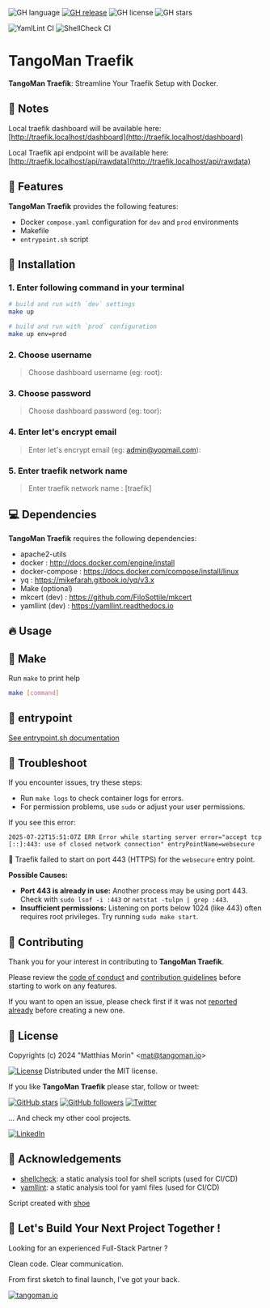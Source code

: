 ![GH language](https://img.shields.io/github/languages/top/TangoMan75/traefik)
[![GH release](https://img.shields.io/github/v/release/TangoMan75/traefik)](https://github.com/TangoMan75/traefik/releases)
![GH license](https://img.shields.io/github/license/TangoMan75/traefik)
![GH stars](https://img.shields.io/github/stars/TangoMan75/traefik)

![YamlLint CI](https://github.com/TangoMan75/traefik/workflows/YamlLint%20CI/badge.svg)
![ShellCheck CI](https://github.com/TangoMan75/traefik/workflows/ShellCheck%20CI/badge.svg)

TangoMan Traefik
================

**TangoMan Traefik**: Streamline Your Traefik Setup with Docker.

📝 Notes
--------

Local traefik dashboard will be available here: [http://traefik.localhost/dashboard](http://traefik.localhost/dashboard)

Local Traefik api endpoint will be available here: [http://traefik.localhost/api/rawdata](http://traefik.localhost/api/rawdata)

🎯 Features
-----------

**TangoMan Traefik** provides the following features:

- Docker `compose.yaml` configuration for `dev` and `prod` environments
- Makefile
- `entrypoint.sh` script

🚀 Installation
---------------

### 1. Enter following command in your terminal

```bash
# build and run with `dev` settings
make up

# build and run with `prod` configuration
make up env=prod
```

### 2. Choose username

> Choose dashboard username (eg: root):

### 3. Choose password

> Choose dashboard password (eg: toor):

### 4. Enter let's encrypt email

> Enter let's encrypt email (eg: admin@yopmail.com):

### 5. Enter traefik network name

> Enter traefik network name : [traefik]

💻 Dependencies
---------------

**TangoMan Traefik** requires the following dependencies:

- apache2-utils
- docker : http://docs.docker.com/engine/install
- docker-compose : https://docs.docker.com/compose/install/linux
- yq : https://mikefarah.gitbook.io/yq/v3.x
- Make (optional)
- mkcert (dev) : https://github.com/FiloSottile/mkcert
- yamllint (dev) : https://yamllint.readthedocs.io

🔥 Usage
--------

🤖 Make
-------

Run `make` to print help

```bash
make [command]
```

🤖 entrypoint
-------------

[See entrypoint.sh documentation](entrypoint.md)

🐞 Troubleshoot
---------------

If you encounter issues, try these steps:

- Run `make logs` to check container logs for errors.
- For permission problems, use `sudo` or adjust your user permissions.

If you see this error:

```
2025-07-22T15:51:07Z ERR Error while starting server error="accept tcp [::]:443: use of closed network connection" entryPointName=websecure
```

🚫 Traefik failed to start on port 443 (HTTPS) for the `websecure` entry point.

**Possible Causes:**

- **Port 443 is already in use:** Another process may be using port 443. Check with `sudo lsof -i :443` or `netstat -tulpn | grep :443`.
- **Insufficient permissions:** Listening on ports below 1024 (like 443) often requires root privileges. Try running `sudo make start`.

🤝 Contributing
---------------

Thank you for your interest in contributing to **TangoMan Traefik**.

Please review the [code of conduct](./CODE_OF_CONDUCT.md) and [contribution guidelines](./CONTRIBUTING.md) before starting to work on any features.

If you want to open an issue, please check first if it was not [reported already](https://github.com/TangoMan75/traefik/issues) before creating a new one.

📜 License
----------

Copyrights (c) 2024 &quot;Matthias Morin&quot; &lt;mat@tangoman.io&gt;

[![License](https://img.shields.io/badge/Licence-MIT-green.svg)](LICENSE)
Distributed under the MIT license.

If you like **TangoMan Traefik** please star, follow or tweet:

[![GitHub stars](https://img.shields.io/github/stars/TangoMan75/traefik?style=social)](https://github.com/TangoMan75/traefik/stargazers)
[![GitHub followers](https://img.shields.io/github/followers/TangoMan75?style=social)](https://github.com/TangoMan75)
[![Twitter](https://img.shields.io/twitter/url?style=social&url=https%3A%2F%2Fgithub.com%2FTangoMan75%2Ftraefik)](https://twitter.com/intent/tweet?text=Wow:&url=https%3A%2F%2Fgithub.com%2FTangoMan75%2Ftraefik)

... And check my other cool projects.

[![LinkedIn](https://img.shields.io/static/v1?style=social&logo=linkedin&label=LinkedIn&message=morinmatthias)](https://www.linkedin.com/in/morinmatthias)

🙏 Acknowledgements
-------------------

* [shellcheck](https://github.com/koalaman/shellcheck): a static analysis tool for shell scripts (used for CI/CD)
* [yamllint](https://github.com/adrienverge/yamllint): a static analysis tool for yaml files (used for CI/CD)

Script created with [shoe](https://github.com/TangoMan75/shoe)

👋 Let's Build Your Next Project Together !
-------------------------------------------

Looking for an experienced Full-Stack Partner ?

Clean code. Clear communication.

From first sketch to final launch, I've got your back.

[![tangoman.io](https://img.shields.io/badge/✉️%20Get%20in%20touch%20now%20!-FD9400?style=for-the-badge)](https://tangoman.io)
